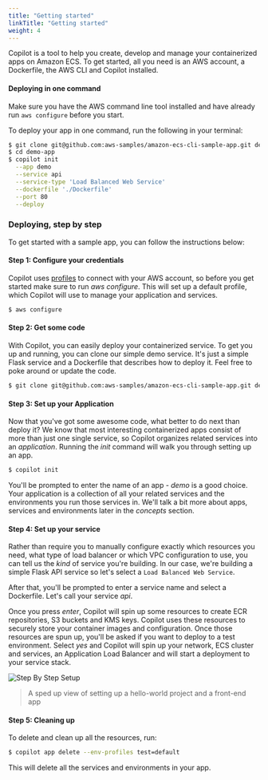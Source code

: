 ```yaml
---
title: "Getting started"
linkTitle: "Getting started"
weight: 4
---
```


Copilot is a tool to help you create, develop and manage your containerized apps on Amazon ECS. To get started, all you need is an AWS account, a Dockerfile, the AWS CLI and Copilot installed.

#### Deploying in one command

Make sure you have the AWS command line tool installed and have already run `aws configure` before you start.

To deploy your app in one command, run the following in your terminal:

```bash
$ git clone git@github.com:aws-samples/amazon-ecs-cli-sample-app.git demo-app
$ cd demo-app                                                                  
$ copilot init                                                                     \
  --app demo                                                                     \
  --service api                                                                  \
  --service-type 'Load Balanced Web Service'                                     \
  --dockerfile './Dockerfile'                                                    \
  --port 80                                                                      \
  --deploy
```


### Deploying, step by step

To get started with a sample app, you can follow the instructions below:

#### Step 1: Configure your credentials
Copilot uses [profiles](https://docs.aws.amazon.com/cli/latest/userguide/cli-configure-profiles.html) to connect with your AWS account, so before you get started make sure to run _aws configure_. This will set up a default profile, which Copilot will use to manage your application and services.

```bash
$ aws configure
```

#### Step 2: Get some code
With Copilot, you can easily deploy your containerized service. To get you up and running, you can clone our simple demo service. It's just a simple Flask service and a Dockerfile that describes how to deploy it. Feel free to poke around or update the code.

```bash
$ git clone git@github.com:aws-samples/amazon-ecs-cli-sample-app.git demo-app && cd demo-app
```

#### Step 3: Set up your Application
Now that you've got some awesome code, what better to do next than deploy it? We know that most interesting containerized apps consist of more than just one single service, so Copilot organizes related services into an _application_. Running the _init_ command will walk you through setting up an app.

```bash
$ copilot init
```
You'll be prompted to enter the name of an app - _demo_ is a good choice. Your application is a collection of all your related services and the environments you run those services in. We'll talk a bit more about apps, services and environments later in the _concepts_ section.

#### Step 4: Set up your service
Rather than require you to manually configure exactly which resources you need, what type of load balancer or which VPC configuration to use, you can tell us the _kind_ of service you're building. In our case, we're building a simple Flask API service so let's select a `Load Balanced Web Service`.

After that, you'll be prompted to enter a service name and select a Dockerfile. Let's call your service _api_.

Once you press _enter_, Copilot will spin up some resources to create ECR repositories, S3 buckets and KMS keys. Copilot uses these resources to securely store your container images and configuration. Once those resources are spun up, you'll be asked if you want to deploy to a test environment. Select _yes_ and Copilot will spin up your network, ECS cluster and services, an Application Load Balancer and will start a deployment to your service stack.

![Step By Step Setup](https://user-images.githubusercontent.com/828419/69770895-91813f80-113f-11ea-8be9-60df6c2bf3fc.gif)

> A sped up view of setting up a hello-world project and a front-end app


#### Step 5: Cleaning up

To delete and clean up all the resources, run:

```bash
$ copilot app delete --env-profiles test=default
```

This will delete all the services and environments in your app.